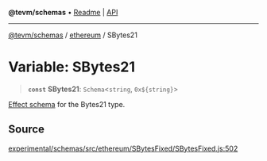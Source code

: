 **@tevm/schemas** • [Readme](../../README.md) \| [API](../../modules.md)

***

[@tevm/schemas](../../README.md) / [ethereum](../README.md) / SBytes21

# Variable: SBytes21

> **`const`** **SBytes21**: `Schema`\<`string`, ```0x${string}```\>

[Effect schema](https://github.com/Effect-TS/schema) for the Bytes21 type.

## Source

[experimental/schemas/src/ethereum/SBytesFixed/SBytesFixed.js:502](https://github.com/evmts/tevm-monorepo/blob/main/experimental/schemas/src/ethereum/SBytesFixed/SBytesFixed.js#L502)
